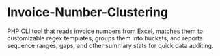 # Invoice-Number-Clustering
PHP CLI tool that reads invoice numbers from Excel, matches them to customizable regex templates, groups them into buckets, and reports sequence ranges, gaps, and other summary stats for quick data auditing.

